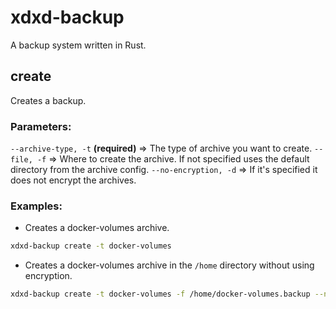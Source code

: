 # xdxd-backup
A backup system written in Rust.

## create
Creates a backup.

### Parameters:
`--archive-type, -t` **(required)** => The type of archive you want to create.
`--file, -f` => Where to create the archive. If not specified uses the default directory from the archive config.
`--no-encryption, -d` => If it's specified it does not encrypt the archives.

### Examples:

* Creates a docker-volumes archive.

```sh
xdxd-backup create -t docker-volumes
```
* Creates a docker-volumes archive in the `/home` directory without using encryption.

```sh
xdxd-backup create -t docker-volumes -f /home/docker-volumes.backup --no-encryption
```

